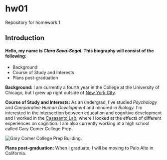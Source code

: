 # hw01
Repository for homework 1

## Introduction

#### Hello, my name is *Clara Sava-Segal*. This biography will consist of the following:
  
* Background
* Course of Study and Interests
* Plans post-graduation

**Background:**
I am currently a fourth year in the College at the University of Chicago, but I grew up right outside of [New York City](https://en.wikipedia.org/wiki/New_York_City). 

**Course of Study and Interests:**
As an undergrad, I've studied *Psychology* and *Comparative Human Development* and minored in *Biology.* I'm interested in the intersection between education and cognitive development and I worked in the [Casasanto Lab](http://www.casasanto.com), where I looked at the effects of different experiences on cognition. I am also currently working at a high school called Gary Comer College Prep.

![Gary Comer College Prep Building.](https://github.com/csava1025/hw01/blob/master/GaryComer.jpg)

**Plans post-graduation:**
When I graduate, I will be moving to Palo Alto in California. 

  